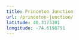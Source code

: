```yaml
---
title: Princeton Junction
url: /princeton-junction/
latitude: 40.3173301
longitude: -74.6198791
---
```

